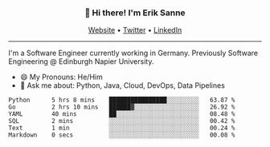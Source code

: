 <h3 align="center">👋 Hi there! I'm Erik Sanne</h3>
<p align="center">
  <a href="https://eriksanne.com">Website</a> •
  <a href="https://twitter.com/ErikKonradSanne">Twitter</a> •
  <a href="https://www.linkedin.com/in/eriksanne/">LinkedIn</a>
</p>

---
I'm a Software Engineer currently working in Germany. Previously Software Engineering @ Edinburgh Napier University.

- 😄 My Pronouns: He/Him
- 💬 Ask me about: Python, Java, Cloud, DevOps, Data Pipelines

<!--START_SECTION:waka-->

```text
Python      5 hrs 8 mins    ████████████████░░░░░░░░░   63.87 %
Go          2 hrs 10 mins   ██████▓░░░░░░░░░░░░░░░░░░   26.92 %
YAML        40 mins         ██░░░░░░░░░░░░░░░░░░░░░░░   08.48 %
SQL         2 mins          ░░░░░░░░░░░░░░░░░░░░░░░░░   00.42 %
Text        1 min           ░░░░░░░░░░░░░░░░░░░░░░░░░   00.24 %
Markdown    0 secs          ░░░░░░░░░░░░░░░░░░░░░░░░░   00.08 %
```

<!--END_SECTION:waka-->
